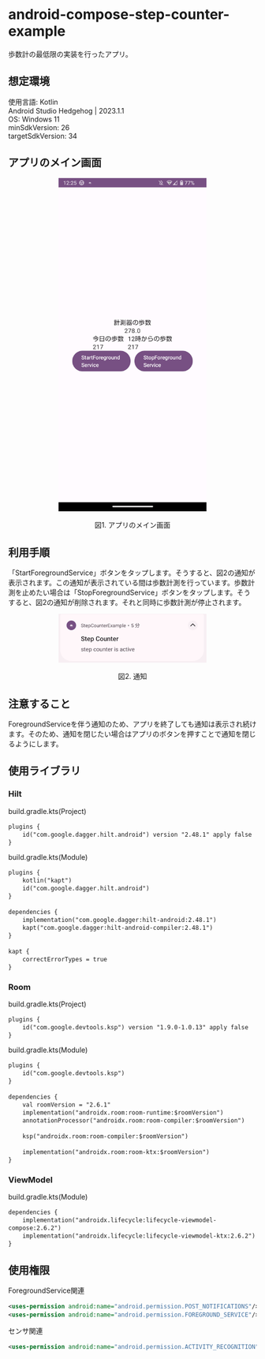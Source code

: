 # android-compose-step-counter-example
歩数計の最低限の実装を行ったアプリ。

## 想定環境
使用言語: Kotlin  
Android Studio Hedgehog | 2023.1.1  
OS: Windows 11  
minSdkVersion: 26  
targetSdkVersion: 34  

## アプリのメイン画面
<p align="center">
  <img src="img/app-screen.png" width=300px>
</p>
<p align="center">
  図1. アプリのメイン画面
</p>

## 利用手順
「StartForegroundService」ボタンをタップします。そうすると、図2の通知が表示されます。この通知が表示されている間は歩数計測を行っています。歩数計測を止めたい場合は「StopForegroundService」ボタンをタップします。そうすると、図2の通知が削除されます。それと同時に歩数計測が停止されます。

<p align="center">
  <img src="img/foreground-notify.png" width=300px>
</p>
<p align="center">
  図2. 通知
</p>

## 注意すること
ForegroundServiceを伴う通知のため、アプリを終了しても通知は表示され続けます。そのため、通知を閉じたい場合はアプリのボタンを押すことで通知を閉じるようにします。

## 使用ライブラリ
### Hilt
build.gradle.kts(Project)
```
plugins {
    id("com.google.dagger.hilt.android") version "2.48.1" apply false
}
```
build.gradle.kts(Module)
```
plugins {
    kotlin("kapt")
    id("com.google.dagger.hilt.android")
}

dependencies {
    implementation("com.google.dagger:hilt-android:2.48.1")
    kapt("com.google.dagger:hilt-android-compiler:2.48.1")
}

kapt {
    correctErrorTypes = true
}
```
### Room
build.gradle.kts(Project)
```
plugins {
    id("com.google.devtools.ksp") version "1.9.0-1.0.13" apply false
}
```
build.gradle.kts(Module)
```
plugins {
    id("com.google.devtools.ksp")
}

dependencies {
    val roomVersion = "2.6.1"
    implementation("androidx.room:room-runtime:$roomVersion")
    annotationProcessor("androidx.room:room-compiler:$roomVersion")

    ksp("androidx.room:room-compiler:$roomVersion")

    implementation("androidx.room:room-ktx:$roomVersion")
}
```
### ViewModel
build.gradle.kts(Module)
```
dependencies {
    implementation("androidx.lifecycle:lifecycle-viewmodel-compose:2.6.2")
    implementation("androidx.lifecycle:lifecycle-viewmodel-ktx:2.6.2")
}
```
## 使用権限
ForegroundService関連
```xml
<uses-permission android:name="android.permission.POST_NOTIFICATIONS"/>
<uses-permission android:name="android.permission.FOREGROUND_SERVICE"/>
```
センサ関連
```xml
<uses-permission android:name="android.permission.ACTIVITY_RECOGNITION"/>
```

